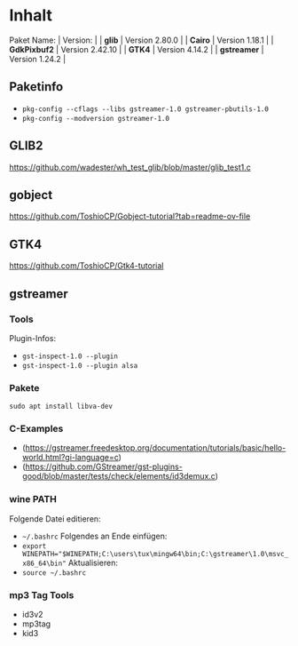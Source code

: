 # Inhalt
Paket Name: | Version: |
| **glib** | Version 2.80.0 |
| **Cairo** | Version 1.18.1 |
| **GdkPixbuf2** | Version 2.42.10 |
| **GTK4** | Version 4.14.2 |
| **gstreamer** | Version 1.24.2 |

## Paketinfo
- `pkg-config --cflags --libs gstreamer-1.0 gstreamer-pbutils-1.0`
- `pkg-config --modversion gstreamer-1.0` 

## GLIB2 
https://github.com/wadester/wh_test_glib/blob/master/glib_test1.c

## gobject
https://github.com/ToshioCP/Gobject-tutorial?tab=readme-ov-file

## GTK4
https://github.com/ToshioCP/Gtk4-tutorial

## gstreamer
### Tools
Plugin-Infos:
- `gst-inspect-1.0 --plugin`
- `gst-inspect-1.0 --plugin alsa`

### Pakete
`sudo apt install libva-dev`

### C-Examples
- (https://gstreamer.freedesktop.org/documentation/tutorials/basic/hello-world.html?gi-language=c)
- (https://github.com/GStreamer/gst-plugins-good/blob/master/tests/check/elements/id3demux.c)

### wine PATH
Folgende Datei editieren:
- `~/.bashrc`
Folgendes an Ende einfügen:
- `export WINEPATH="$WINEPATH;C:\users\tux\mingw64\bin;C:\gstreamer\1.0\msvc_x86_64\bin"`
Aktualisieren:
- `source ~/.bashrc`

### mp3 Tag Tools
- id3v2
- mp3tag
- kid3





